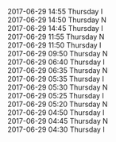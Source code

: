 2017-06-29 14:55 Thursday  I  
2017-06-29 14:50 Thursday  N  
2017-06-29 14:45 Thursday  I  
2017-06-29 11:55 Thursday  N  
2017-06-29 11:50 Thursday  I  
2017-06-29 09:50 Thursday  N  
2017-06-29 06:40 Thursday  I  
2017-06-29 06:35 Thursday  N  
2017-06-29 05:35 Thursday  I  
2017-06-29 05:30 Thursday  N  
2017-06-29 05:25 Thursday  I  
2017-06-29 05:20 Thursday  N  
2017-06-29 04:50 Thursday  I  
2017-06-29 04:45 Thursday  N  
2017-06-29 04:30 Thursday  I  
